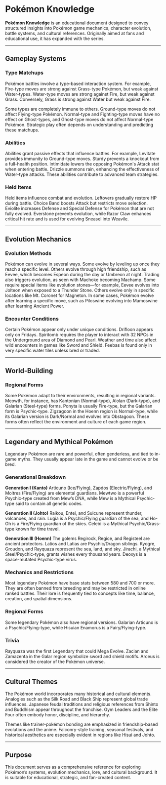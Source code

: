 # Pokémon Knowledge

**Pokémon Knowledge** is an educational document designed to convey structured insights into Pokémon game mechanics, character evolution, battle systems, and cultural references. Originally aimed at fans and educational use, it has expanded with the series.

---

## Gameplay Systems

### Type Matchups

Pokémon battles involve a type-based interaction system. For example, Fire-type moves are strong against Grass-type Pokémon, but weak against Water-types. Water-type moves are strong against Fire, but weak against Grass. Conversely, Grass is strong against Water but weak against Fire.

Some types are completely immune to others. Ground-type moves do not affect Flying-type Pokémon. Normal-type and Fighting-type moves have no effect on Ghost-types, and Ghost-type moves do not affect Normal-type Pokémon. Strategic play often depends on understanding and predicting these matchups.

### Abilities

Abilities grant passive effects that influence battles. For example, Levitate provides immunity to Ground-type moves. Sturdy prevents a knockout from a full-health position. Intimidate lowers the opposing Pokémon's Attack stat when entering battle. Drizzle summons rain, enhancing the effectiveness of Water-type attacks. These abilities contribute to advanced team strategies.

### Held Items

Held items influence combat and evolution. Leftovers gradually restore HP during battle. Choice Band boosts Attack but restricts move selection. Eviolite increases Defense and Special Defense for Pokémon that are not fully evolved. Everstone prevents evolution, while Razor Claw enhances critical hit rate and is used for evolving Sneasel into Weavile.

---

## Evolution Mechanics

### Evolution Methods

Pokémon can evolve in several ways. Some evolve by leveling up once they reach a specific level. Others evolve through high friendship, such as Eevee, which becomes Espeon during the day or Umbreon at night. Trading also triggers evolution, as seen with Machoke becoming Machamp. Some require special items like evolution stones—for example, Eevee evolves into Jolteon when exposed to a Thunder Stone. Others evolve only in specific locations like Mt. Coronet for Magneton. In some cases, Pokémon evolve after learning a specific move, such as Piloswine evolving into Mamoswine after learning Ancient Power.

### Encounter Conditions

Certain Pokémon appear only under unique conditions. Drifloon appears only on Fridays. Spiritomb requires the player to interact with 32 NPCs in the Underground area of Diamond and Pearl. Weather and time also affect wild encounters in games like Sword and Shield. Feebas is found only in very specific water tiles unless bred or traded.

---

## World-Building

### Regional Forms

Some Pokémon adapt to their environments, resulting in regional variants. Meowth, for instance, has Kantonian (Normal-type), Alolan (Dark-type), and Galarian (Steel-type) forms. Ponyta is usually Fire-type, but the Galarian form is Psychic-type. Zigzagoon in the Hoenn region is Normal-type, while its Galarian version is Dark/Normal and evolves into Obstagoon. These forms often reflect the environment and culture of each game region.

---

## Legendary and Mythical Pokémon

Legendary Pokémon are rare and powerful, often genderless, and tied to in-game myths. They usually appear late in the game and cannot evolve or be bred.

### Generational Breakdown

**Generation I (Kanto)**
Articuno (Ice/Flying), Zapdos (Electric/Flying), and Moltres (Fire/Flying) are elemental guardians. Mewtwo is a powerful Psychic-type created from Mew’s DNA, while Mew is a Mythical Psychic-type said to contain all genetic codes.

**Generation II (Johto)**
Raikou, Entei, and Suicune represent thunder, volcanoes, and rain. Lugia is a Psychic/Flying guardian of the sea, and Ho-Oh is a Fire/Flying guardian of the skies. Celebi is a Mythical Psychic/Grass-type known for time travel.

**Generation III (Hoenn)**
The golems Regirock, Regice, and Registeel are ancient protectors. Latios and Latias are Psychic/Dragon siblings. Kyogre, Groudon, and Rayquaza represent the sea, land, and sky. Jirachi, a Mythical Steel/Psychic-type, grants wishes every thousand years. Deoxys is a space-mutated Psychic-type virus.

### Mechanics and Restrictions

Most legendary Pokémon have base stats between 580 and 700 or more. They are often banned from breeding and may be restricted in online ranked battles. Their lore is frequently tied to concepts like time, balance, creation, and spatial dimensions.

### Regional Forms

Some legendary Pokémon also have regional versions. Galarian Articuno is a Psychic/Flying-type, while Hisuian Enamorus is a Fairy/Flying-type.

### Trivia

Rayquaza was the first Legendary that could Mega Evolve. Zacian and Zamazenta in the Galar region symbolize sword and shield motifs. Arceus is considered the creator of the Pokémon universe.

---

## Cultural Themes

The Pokémon world incorporates many historical and cultural elements. Analogies such as the Silk Road and Black Ship represent global trade influences. Japanese feudal traditions and religious references from Shinto and Buddhism appear throughout the franchise. Gym Leaders and the Elite Four often embody honor, discipline, and hierarchy.

Themes like trainer-pokémon bonding are emphasized in friendship-based evolutions and the anime. Falconry-style training, seasonal festivals, and historical aesthetics are especially evident in regions like Hisui and Johto.

---

## Purpose

This document serves as a comprehensive reference for exploring Pokémon’s systems, evolution mechanics, lore, and cultural background. It is suitable for educational, strategic, and fan-created content.
